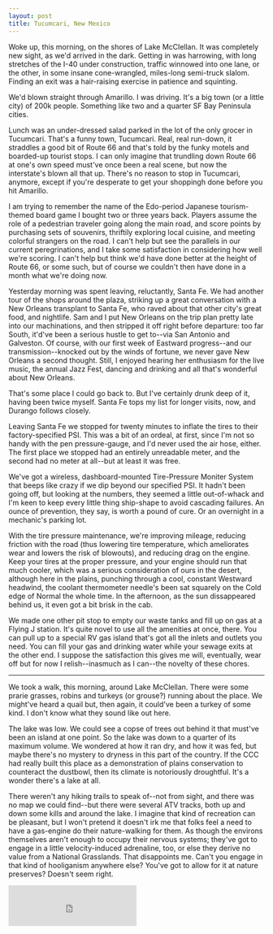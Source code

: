 ```yaml
---
layout: post
title: Tucumcari, New Mexico
---
```


Woke up, this morning, on the shores of Lake McClellan. It was completely new sight, as we'd arrived in the dark. Getting in was harrowing, with long stretches of the I-40 under construction, traffic winnowed into one lane, or the other, in some insane cone-wrangled, miles-long semi-truck slalom. Finding an exit was a hair-raising exercise in patience and squinting.

We'd blown straight through Amarillo. I was driving. It's a big town (or a little city) of 200k people. Something like two and a quarter SF Bay Peninsula cities.

Lunch was an under-dressed salad parked in the lot of the only grocer in Tucumcari. That's a funny town, Tucumcari. Real, real run-down, it straddles a good bit of Route 66 and that's told by the funky motels and boarded-up tourist stops. I can only imagine that trundling down Route 66 at one's own speed must've once been a real scene, but now the interstate's blown all that up. There's no reason to stop in Tucumcari, anymore, except if you're desperate to get your shoppingh done before you hit Amarillo.

I am trying to remember the name of the Edo-period Japanese tourism-themed board game I bought two or three years back. Players assume the role of a pedestrian traveler going along the main road, and score points by purchasing sets of souvenirs, thriftily exploring local cuisine, and meeting colorful strangers on the road. I can't help but see the parallels in our current peregrinations, and I take some satisfaction in considering how well we're scoring. I can't help but think we'd have done better at the height of Route 66, or some such, but of course we couldn't then have done in a month what we're doing now.

Yesterday morning was spent leaving, reluctantly, Santa Fe. We had another tour of the shops around the plaza, striking up a great conversation with a New Orleans transplant to Santa Fe, who raved about that other city's great food, and nightlife. Sam and I put New Orleans on the trip plan pretty late into our machinations, and then stripped it off right before departure: too far South, it'd've been a serious hustle to get to--via San Antonio and Galveston. Of course, with our first week of Eastward progress--and our transmission--knocked out by the winds of fortune, we never gave New Orleans a second thought.  Still, I enjoyed hearing her enthusiasm for the live music, the annual Jazz Fest, dancing and drinking and all that's wonderful about New Orleans.

That's some place I could go back to. But I've certainly drunk deep of it, having been twice myself. Santa Fe tops my list for longer visits, now, and Durango follows closely.

Leaving Santa Fe we stopped for twenty minutes to inflate the tires to their factory-specified PSI. This was a bit of an ordeal, at first, since I'm not so handy with the pen pressure-gauge, and I'd never used the air hose, either. The first place we stopped had an entirely unreadable meter, and the second had no meter at all--but at least it was free.

We've got a wireless, dashboard-mounted Tire-Pressure Moniter System that beeps like crazy if we dip beyond our specified PSI. It hadn't been going off, but looking at the numbers, they seemed a little out-of-whack and I'm keen to keep every little thing ship-shape to avoid cascading failures. An ounce of prevention, they say, is worth a pound of cure. Or an overnight in a mechanic's parking lot.

With the tire pressure maintenance, we're improving mileage, reducing friction with the road (thus lowering tire temperature, which ameliorates wear and lowers the risk of blowouts), and reducing drag on the engine. Keep your tires at the proper pressure, and your engine should run that much cooler, which was a serious consideration of ours in the desert, although here in the plains, punching through a cool, constant Westward headwind, the coolant thermometer needle's been sat squarely on the Cold edge of Normal the whole time. In the afternoon, as the sun dissappeared behind us, it even got a bit brisk in the cab.

We made one other pit stop to empty our waste tanks and fill up on gas at a Flying J station. It's quite novel to use all the amenities at once, there. You can pull up to a special RV gas island that's got all the inlets and outlets you need. You can fill your gas and drinking water while your sewage exits at the other end. I suppose the satisfaction this gives me will, eventually, wear off but for now I relish--inasmuch as I can--the novelty of these chores.

---

We took a walk, this morning, around Lake McClellan. There were some prarie grasses, robins and turkeys (or grouse?) running about the place. We might've heard a quail but, then again, it could've been a turkey of some kind. I don't know what they sound like out here.

The lake was low. We could see a copse of trees out behind it that must've been an island at one point. So the lake was down to a quarter of its maximum volume. We wondered at how it ran dry, and how it was fed, but maybe there's no mystery to dryness in this part of the country. If the CCC had really built this place as a demonstration of plains conservation to counteract the dustbowl, then its climate is notoriously droughtful. It's a wonder there's a lake at all.

There weren't any hiking trails to speak of--not from sight, and there was no map we could find--but there were several ATV tracks, both up and down some kills and around the lake. I imagine that kind of recreation can be pleasant, but I won't pretend it doesn't irk me that folks feel a need to have a gas-engine do their nature-walking for them. As though the environs themselves aren't enough to occupy their nervous systems; they've got to engage in a little velocity-induced adrenaline, too, or else they derive no value from a National Grasslands. That disappoints me. Can't you engage in that kind of hooliganism anywhere else? You've got to allow for it at nature preserves? Doesn't seem right.


<iframe src="https://open.spotify.com/embed/track/67QhF85lbRZkaiYcSTk12S" width="50%" height="80" frameborder="0" allowtransparency="true" allow="encrypted-media"></iframe>

